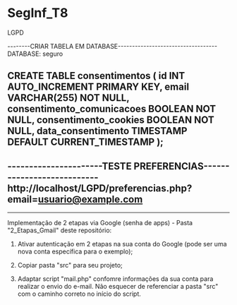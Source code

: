 # SegInf_T8
LGPD

--------CRIAR TABELA EM DATABASE-----------------------------------
DATABASE: seguro

CREATE TABLE consentimentos (
    id INT AUTO_INCREMENT PRIMARY KEY,
    email VARCHAR(255) NOT NULL,
    consentimento_comunicacoes BOOLEAN NOT NULL,
    consentimento_cookies BOOLEAN NOT NULL,
    data_consentimento TIMESTAMP DEFAULT CURRENT_TIMESTAMP
);
-------------------------------------------------------------------

----------------------TESTE PREFERENCIAS---------------------------
http://localhost/LGPD/preferencias.php?email=usuario@example.com
-------------------------------------------------------------------

------------------------------------------------------------------
Implementação de 2 etapas via Google (senha de apps) - Pasta "2_Etapas_Gmail" deste repositório:

1) Ativar autenticação em 2 etapas na sua conta do Google (pode ser uma nova conta específica para o exemplo);

2) Copiar pasta "src" para seu projeto;

3) Adaptar script "mail.php" confomre informações da sua conta para realizar o envio do e-mail. Não esquecer de referenciar a pasta "src" com o caminho correto no início do script.
